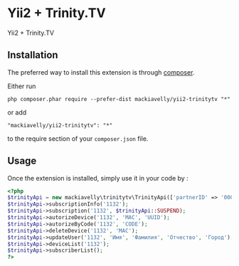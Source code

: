 Yii2 + Trinity.TV
=================
Yii2 + Trinity.TV

Installation
------------

The preferred way to install this extension is through [composer](http://getcomposer.org/download/).

Either run

```
php composer.phar require --prefer-dist mackiavelly/yii2-trinitytv "*"
```

or add

```
"mackiavelly/yii2-trinitytv": "*"
```

to the require section of your `composer.json` file.


Usage
-----

Once the extension is installed, simply use it in your code by  :

```php
<?php
$trinityApi = new mackiavelly\trinitytv\TrinityApi(['partnerID' => '000', 'salt' => '0000000000']);
$trinityApi->subscriptionInfo('1132');
$trinityApi->subscription('1132', $trinityApi::SUSPEND);
$trinityApi->autorizeDevice('1132', 'MAC', 'UUID');
$trinityApi->autorizeByCode('1132', 'CODE');
$trinityApi->deleteDevice('1132', 'MAC');
$trinityApi->updateUser('1132', 'Имя', 'Фамилия', 'Отчество', 'Город');
$trinityApi->deviceList('1132');
$trinityApi->subscriberList();
?>
```


